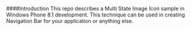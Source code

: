 ####Introduction
This repo describes a Multi State Image Icon sample in Windows Phone 8.1 development. This technique can be used in creating Navigation Bar for your application or anything else.